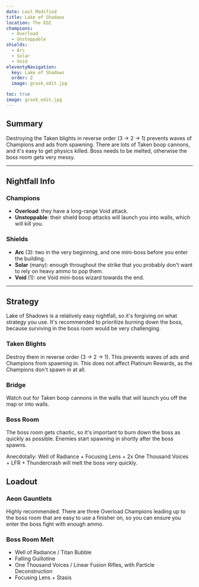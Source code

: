 ```yaml
---
date: Last Modified
title: Lake of Shadows
location: The EDZ
champions:
  - Overload
  - Unstoppable
shields:
  - Arc
  - Solar
  - Void
eleventyNavigation:
  key: Lake of Shadows
  order: 2
  image: grask_edit.jpg

toc: true
image: grask_edit.jpg
---
```


## Summary

Destroying the Taken blights in reverse order (3 → 2 → 1) prevents waves of Champions and ads from spawning. There are lots of Taken boop cannons, and it's easy to get physics killed. Boss needs to be melted, otherwise the boss room gets very messy.


---


## Nightfall Info

### Champions

- **Overload**: they have a long-range Void attack.
- **Unstoppable**: their shield boop attacks will launch you into walls, which will kill you.


### Shields

- **Arc** (3): two in the very beginning, and one mini-boss before you enter the building.
- **Solar** (many): enough throughout the strike that you probably don't want to rely on heavy ammo to pop them.
- **Void** (1): one Void mini-boss wizard towards the end.


---


## Strategy

Lake of Shadows is a relatively easy nightfall, so it's forgiving on what strategy you use. It's recommended to prioritize burning down the boss, because surviving in the boss room would be very challenging.


### Taken Blights

Destroy them in reverse order (3 → 2 → 1). This prevents waves of ads and Champions from spawning in. This does not affect Platinum Rewards, as the Champions don't spawn in at all.


### Bridge

Watch out for Taken boop cannons in the walls that will launch you off the map or into walls.


### Boss Room

The boss room gets chaotic, so it's important to burn down the boss as quickly as possible. Enemies start spawning in shortly after the boss spawns.

Anecdotally: Well of Radiance + Focusing Lens + 2x One Thousand Voices + LFR + Thundercrash will melt the boss very quickly.



## Loadout

### Aeon Gauntlets

Highly recommended. There are three Overload Champions leading up to the boss room that are easy to use a finisher on, so you can ensure you enter the boss fight with enough ammo.

### Boss Room Melt
- Well of Radiance / Titan Bubble
- Falling Guillotine
- One Thousand Voices / Linear Fusion Rifles, with Particle Deconstruction
- Focusing Lens + Stasis